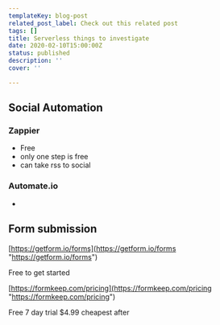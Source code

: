 ```yaml
---
templateKey: blog-post
related_post_label: Check out this related post
tags: []
title: Serverless things to investigate
date: 2020-02-10T15:00:00Z
status: published
description: ''
cover: ''

---
```


## Social Automation

### Zappier

* Free
* only one step is free
* can take rss to social

### Automate.io

*

## Form submission

[https://getform.io/forms](https://getform.io/forms "https://getform.io/forms")

Free to get started

[https://formkeep.com/pricing](https://formkeep.com/pricing "https://formkeep.com/pricing")

Free 7 day trial $4.99 cheapest after
